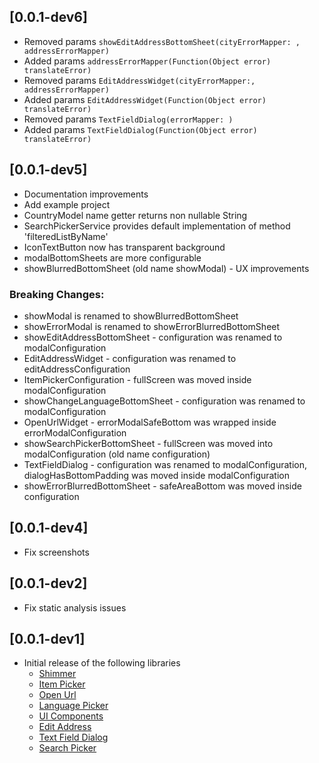 ## [0.0.1-dev6]
- Removed params `showEditAddressBottomSheet(cityErrorMapper: , addressErrorMapper)`
- Added params `addressErrorMapper(Function(Object error) translateError)`
- Removed params `EditAddressWidget(cityErrorMapper:, addressErrorMapper)`
- Added params `EditAddressWidget(Function(Object error) translateError)`
- Removed params `TextFieldDialog(errorMapper: )`
- Added params `TextFieldDialog(Function(Object error) translateError)`

## [0.0.1-dev5]
- Documentation improvements
- Add example project
- CountryModel name getter returns non nullable String
- SearchPickerService provides default implementation of method 'filteredListByName'
- IconTextButton now has transparent background
- modalBottomSheets are more configurable
- showBlurredBottomSheet (old name showModal) - UX improvements
### Breaking Changes:
- showModal is renamed to showBlurredBottomSheet
- showErrorModal is renamed to showErrorBlurredBottomSheet
- showEditAddressBottomSheet - configuration was renamed to modalConfiguration
- EditAddressWidget - configuration was renamed to editAddressConfiguration
- ItemPickerConfiguration - fullScreen was moved inside modalConfiguration
- showChangeLanguageBottomSheet - configuration was renamed to modalConfiguration
- OpenUrlWidget - errorModalSafeBottom was wrapped inside errorModalConfiguration
- showSearchPickerBottomSheet - fullScreen was moved into modalConfiguration (old name configuration)
- TextFieldDialog - configuration was renamed to modalConfiguration, dialogHasBottomPadding was moved inside modalConfiguration
- showErrorBlurredBottomSheet - safeAreaBottom was moved inside configuration

## [0.0.1-dev4]
- Fix screenshots

## [0.0.1-dev2]
 - Fix static analysis issues

## [0.0.1-dev1]
- Initial release of the following libraries
  -  [Shimmer](https://github.com/Prime-Holding/widget_toolkit/packages/widget_toolkit/tree/master/doc/shimmer.md)
  -  [Item Picker](https://github.com/Prime-Holding/widget_toolkit/packages/widget_toolkit/tree/master/doc/item-picker.md)
  -  [Open Url](https://github.com/Prime-Holding/widget_toolkit/packages/widget_toolkit/tree/master/doc/open-url.md)
  -  [Language Picker](https://github.com/Prime-Holding/widget_toolkit/packages/widget_toolkit/tree/master/doc/language-picker.md)
  -  [UI Components](https://github.com/Prime-Holding/widget_toolkit/packages/widget_toolkit/tree/master/doc/ui-components.md)
  -  [Edit Address](https://github.com/Prime-Holding/widget_toolkit/packages/widget_toolkit/tree/master/doc/edit-address.md)
  -  [Text Field Dialog](https://github.com/Prime-Holding/widget_toolkit/packages/widget_toolkit/tree/master/doc/text-field-dialog.md)
  -  [Search Picker](https://github.com/Prime-Holding/widget_toolkit/packages/widget_toolkit/tree/master/doc/search-picker.md)
